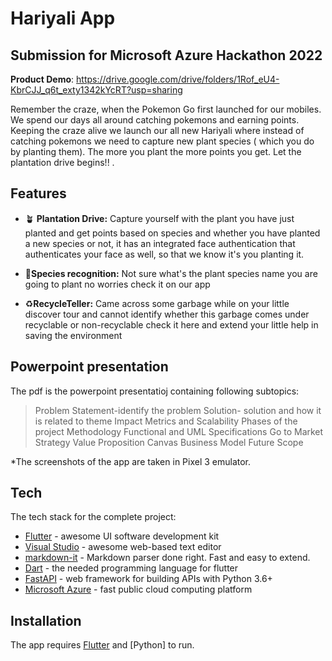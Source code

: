 # Hariyali App
## Submission for Microsoft Azure Hackathon 2022

**Product Demo**: https://drive.google.com/drive/folders/1Rof_eU4-KbrCJJ_q6t_exty1342kYcRT?usp=sharing


Remember the craze, when the Pokemon Go first launched for our mobiles. We spend our days all around catching pokemons and earning points. Keeping the craze alive we launch our all new Hariyali where instead of catching pokemons we need to capture new plant species ( which you do by planting them). The more you plant the more points you get. Let the plantation drive begins!! .


## Features

- 🪴 **Plantation Drive:** Capture yourself with the plant you have just planted and get points based on species and whether you have planted a new species or not, it has an integrated face authentication that authenticates your face as well, so that we know it's you planting it.

- 🌱**Species recognition:** Not sure what's the plant species name you are going to plant   no worries check it on our app

- ♻️**RecycleTeller:**   Came across some garbage while on your little discover tour and cannot identify whether this garbage comes under recyclable or non-recyclable check it here and extend your little help in saving the environment 

## Powerpoint presentation
The pdf is the powerpoint presentatioj containing following subtopics:
>Problem Statement-identify the problem 
>Solution- solution and how it is related to theme
>Impact Metrics and Scalability
>Phases of the project
>Methodology
>Functional and UML Specifications 
>Go to Market Strategy
>Value Proposition Canvas
>Business Model
>Future Scope

*The screenshots of the app are taken in Pixel 3 emulator.
## Tech

The tech stack for the complete project:

- [Flutter] - awesome UI software development kit 
- [Visual Studio] - awesome web-based text editor
- [markdown-it] - Markdown parser done right. Fast and easy to extend.
- [Dart] - the needed programming language for flutter
- [FastAPI] - web framework for building APIs with Python 3.6+
- [Microsoft Azure] - fast public cloud computing platform


## Installation

The app requires [Flutter] and [Python] to run.


[//]: # (These are reference links used in the body of this note and get stripped out when the markdown processor does its job. There is no need to format nicely because it shouldn't be seen. Thanks SO - http://stackoverflow.com/questions/4823468/store-comments-in-markdown-syntax)

   [flutter]:<https://flutter.dev/>
   [markdown-it]: <https://github.com/markdown-it/markdown-it>
   [Visual Studio]: <https://visualstudio.microsoft.com/>
   [FastAPI]: <https://fastapi.tiangolo.com/>
   [Dart]: <https://dart.dev/>
   [Microsoft Azure]: <https://azure.microsoft.com/en-in/>
